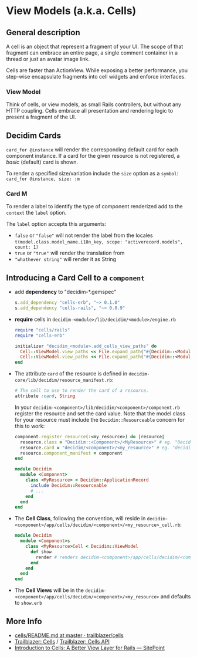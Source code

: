 # View Models (a.k.a. Cells)

## General description

A cell is an object that represent a fragment of your UI. The scope of that fragment can embrace an entire page, a single comment container in a thread or just an avatar image link.

Cells are faster than ActionView. While exposing a better performance, you step-wise encapsulate fragments into cell widgets and enforce interfaces.

### View Model

Think of cells, or view models, as small Rails controllers, but without any HTTP coupling. Cells embrace all presentation and rendering logic to present a fragment of the UI.

## Decidim Cards

`card_for @instance` will render the corresponding default card for each component instance.
If a card for the given resource is not registered, a _basic_ (default) card is shown.

To render a specified size/variation include the `size` option as a `symbol`: `card_for @instance, size: :m`

### Card M

To render a label to identify the type of component renderized add to the `context` the `label` option.

The `label` option accepts this arguments:

- `false` or `"false"` will not render the label from the locales `t(model.class.model_name.i18n_key, scope: "activerecord.models", count: 1)`
- `true` or `"true"` will render the translation from
- `"whathever string"` will render it as String

## Introducing a Card Cell to a `component`

- add **dependency** to "decidim-*.gemspec"

  ```rb
  s.add_dependency "cells-erb", "~> 0.1.0"
  s.add_dependency "cells-rails", "~> 0.0.9"
  ```

- **require** cells in `decidim-<module>/lib/decidim/<module>/engine.rb`

  ```rb
  require "cells/rails"
  require "cells-erb"

  initializer "decidim_<module>.add_cells_view_paths" do
    Cell::ViewModel.view_paths << File.expand_path("#{Decidim::<Module>::Engine.root}/app/cells")
    Cell::ViewModel.view_paths << File.expand_path("#{Decidim::<Module>::Engine.root}/app/views") # for partials
  end
  ```

- The attribute `card` of the resource is defined in `decidim-core/lib/decidim/resource_manifest.rb`:

  ```rb
  # The cell to use to render the card of a resource.
  attribute :card, String
  ```

  In your `decidim-<component>/lib/decidim/<component>/component.rb` register the resource and set the card value. Note that the model class for your resource must include the `Decidim::Resourceable` concern for this to work:

  ```rb
  component.register_resource(:<my_resource>) do |resource|
    resource.class = "Decidim::<Component>/<MyResource>" # eg. "Decidim::Proposals::ProposalDraft
    resource.card = "decidim/<component>/<my_resource>" # eg. "decidim/proposals/proposal_draft"
    resource.component_manifest = component
  end
  ```

  ```rb
  module Decidim
    module <Component>
      class <MyResource> < Decidim::ApplicationRecord
        include Decidim::Resourceable
        # ...
      end
    end
  end
  ```

- The **Cell Class**, following the convention, will reside in `decidim-<component>/app/cells/decidim/<component>/<my_resource>_cell.rb`:

  ```rb
  module Decidim
    module <Component>s
      class <MyResource>Cell < Decidim::ViewModel
        def show
          render # renders decidim-<component>/app/cells/decidim/<component>/<my_resource>
        end
      end
    end
  end
  ```

- The **Cell Views** will be in the `decidim-<component>/app/cells/decidim/<component>/<my_resource>` and defaults to `show.erb`

## More Info

- [cells/README.md at master · trailblazer/cells](https://github.com/trailblazer/cells/blob/master/README.md)
- [Trailblazer: Cells](http://trailblazer.to/gems/cells/) / [Trailblazer: Cells API](http://trailblazer.to/gems/cells/api.html)
- [Introduction to Cells: A Better View Layer for Rails — SitePoint](https://www.sitepoint.com/introduction-to-cells-a-better-view-layer-for-rails/)
